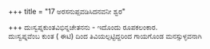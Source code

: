 +++
title = "17 ಅರಸನುಪ್ಪವಡಿಸಿದನವನೀ ಶ್ವರ"

+++
ದುಃಸ್ವಪ್ನಕುಂತವಿಭಿನ್ನಚೇತನನು - ಇದೊಂದು ರೂಪಕಲಂಕಾರ.  
ದುಃಸ್ವಪ್ನವೆಂಬ ಕುಂತ ( ಈಟಿ) ದಿಂದ ತಿವಿಯಲ್ಪಟ್ಟಿದ್ದರಿಂದ ಗಾಯಗೊಂಡ ಮನಸ್ಸುಳ್ಳವನಾಗಿ